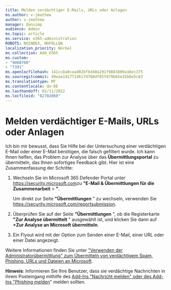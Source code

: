 ```yaml
---
title: Melden verdächtiger E-Mails, URLs oder Anlagen
ms.author: v-jmathew
author: v-jmathew
manager: dansimp
audience: Admin
ms.topic: article
ms.service: o365-administration
ROBOTS: NOINDEX, NOFOLLOW
localization_priority: Normal
ms.collection: Adm_O365
ms.custom:
- "9000760"
- "7391"
ms.openlocfilehash: 141cc8a0caad02bfbd40a291f9883809a16ec375
ms.sourcegitcommit: 49eaa1417714617d768df85fd79b65e35b6e5c83
ms.translationtype: MT
ms.contentlocale: de-DE
ms.lasthandoff: 02/11/2022
ms.locfileid: "62702060"
---
```

# <a name="report-suspicious-emails-urls-or-attachments"></a>Melden verdächtiger E-Mails, URLs oder Anlagen

Ich bin mir bewusst, dass Sie Hilfe bei der Untersuchung einer verdächtigen E-Mail oder einer E-Mail benötigen, die falsch gefiltert wurde. Ich kann Ihnen helfen, das Problem zur Analyse über das **Übermittlungsportal** zu übermitteln, das Ihnen sofortiges Feedback gibt. Hier ist eine Zusammenfassung der Schritte:

1. Wechseln Sie im Microsoft 365 Defender Portal unter <https://security.microsoft.com>zu **"E-Mail & Übermittlungen für die Zusammenarbeit** \> **"**.

   Um direkt zur Seite **"Übermittlungen** " zu wechseln, verwenden Sie <https://security.microsoft.com/reportsubmission>.

2. Überprüfen Sie auf der Seite **"Übermittlungen** ", ob die Registerkarte **"Zur Analyse übermittelt** " ausgewählt ist, und klicken Sie dann auf **+Zur Analyse an Microsoft übermitteln**.

3. Ein Flyout wird mit der Option zum Senden einer E-Mail, einer URL oder einer Datei angezeigt.

Weitere Informationen finden Sie unter ["Verwenden der Administratorübermittlung" zum Übermitteln von verdächtigem Spam, Phishing, URLs und Dateien an Microsoft](https://docs.microsoft.com/microsoft-365/security/office-365-security/admin-submission).

**Hinweis**: Informieren Sie Ihre Benutzer, dass sie verdächtige Nachrichten in ihrem Posteingang mithilfe des [Add-Ins "Nachricht melden" oder des Add-Ins "Phishing melden](https://docs.microsoft.com/microsoft-365/security/office-365-security/enable-the-report-message-add-in)" melden sollten.
